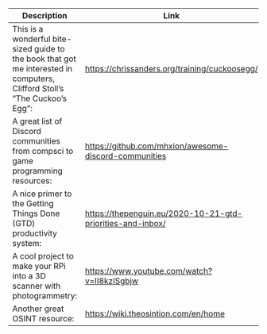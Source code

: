 Description | Link
------------ | ------------
This is a wonderful bite-sized guide to the book that got me interested in computers, Clifford Stoll’s “The Cuckoo’s Egg”: | https://chrissanders.org/training/cuckoosegg/
A great list of Discord communities from compsci to game programming resources: | https://github.com/mhxion/awesome-discord-communities
A nice primer to the Getting Things Done (GTD) productivity system: | https://thepenguin.eu/2020-10-21-gtd-priorities-and-inbox/
A cool project to make your RPi into a 3D scanner with photogrammetry: | https://www.youtube.com/watch?v=II8kzISgbjw
Another great OSINT resource: | https://wiki.theosintion.com/en/home
